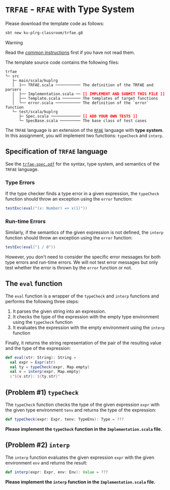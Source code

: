 # `TRFAE` - `RFAE` with Type System

Please download the template code as follows:
```bash
sbt new ku-plrg-classroom/trfae.g8
```

> [!WARNING]
>
> Read the [common instructions](/scala.md) first if you have not read them.

The template source code contains the following files:
<pre><code>trfae
└─ src
   ├─ main/scala/kuplrg
   │  ├── TRFAE.scala ─────────── The definition of the TRFAE and parsers
   │  ├── Implementation.scala ── <b style='color:red;'>[[ IMPLEMENT AND SUBMIT THIS FILE ]]</b>
   │  ├── Template.scala ──────── The templates of target functions
   │  └── error.scala ─────────── The definition of the `error` function
   └─ test/scala/kuplrg
      ├─ Spec.scala ───────────── <b style='color:red;'>[[ ADD YOUR OWN TESTS ]]</b>
      └─ SpecBase.scala ───────── The base class of test cases</code></pre>

The `TRFAE` language is an extension of the [`RFAE`](../rfae/README.md) language
with **type system**. In this assignment, you will implement two functions:
`typeCheck` and `interp`.

## Specification of `TRFAE` language

See the [`trfae-spec.pdf`](./trfae-spec.pdf) for the syntax, type system, and
semantics of the `TRFAE` language.

### Type Errors

If the type checker finds a type error in a given expression, the `typeCheck`
function should throw an exception using the `error` function:
```scala
testExc(eval("(x: Number) => x(1)"))
```

### Run-time Errors

Similarly, if the semantics of the given expression is not defined, the `interp`
function should throw an exception using the `error` function:
```scala
testExc(eval("1 / 0"))
```
However, you don't need to consider the specific error messages for both type
errors and run-time errors.  We will not test error messages but only test
whether the error is thrown by the `error` function or not.

## The `eval` function

The `eval` function is a wrapper of the `typeCheck` and `interp` functions and
performs the following three steps:

1. It parses the given string into an expression.
1. It checks the type of the expression with the empty type environment using
   the `typeCheck` function
1. It evaluates the expression with the empty environment using the `interp`
   function

Finally, it returns the string representation of the pair of the resulting value
and the type of the expression:
```scala
def eval(str: String): String =
  val expr = Expr(str)
  val ty = typeCheck(expr, Map.empty)
  val v = interp(expr, Map.empty)
  s"${v.str}: ${ty.str}"
```

## (Problem #1) `typeCheck`

The `typeCheck` function checks the type of the given expression `expr` with the
given type environment `tenv` and returns the type of the expression:
```scala
def typeCheck(expr: Expr, tenv: TypeEnv): Type = ???
```
**Please implement the `typeCheck` function in the `Implementation.scala`
file.**

## (Problem #2) `interp`

The `interp` function evaluates the given expression `expr` with the given
environment `env` and returns the result:
```scala
def interp(expr: Expr, env: Env): Value = ???
```
**Please implement the `interp` function in the `Implementation.scala` file.**
